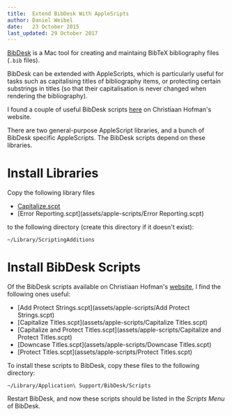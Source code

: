 ```yaml
---
title:  Extend BibDesk With AppleSripts
author: Daniel Weibel
date:   23 October 2015
last_updated: 29 October 2017
---
```


[BibDesk](http://bibdesk.sourceforge.net/) is a Mac tool for creating and maintaing BibTeX bibliography files (`.bib` files).

BibDesk can be extended with AppleScripts, which is particularly useful for tasks such as capitalising titles of bibliography items, or protecting certain substrings in titles (so that their capitalisation is never changed when rendering the bibliography).

I found a couple of useful BibDesk scripts [here](http://www.physics.rutgers.edu/~hofman/applescript) on Christiaan Hofman's website.

There are two general-purpose AppleScript libraries, and a bunch of BibDesk specific AppleScripts. The BibDesk scripts depend on these libraries.

# Install Libraries

Copy the following library files

- [Capitalize.scpt](assets/apple-scripts/Capitalize.scpt)
- [Error Reporting.scpt](assets/apple-scripts/Error Reporting.scpt)

to the following directory (create this directory if it doesn't exist):

~~~
~/Library/ScriptingAdditions
~~~

# Install BibDesk Scripts

Of the BibDesk scripts available on Christiaan Hofman's [website](http://www.physics.rutgers.edu/~hofman/applescript), I find the following ones useful:

- [Add Protect Strings.scpt](assets/apple-scripts/Add Protect Strings.scpt)
- [Capitalize Titles.scpt](assets/apple-scripts/Capitalize Titles.scpt)
- [Capitalize and Protect Titles.scpt](assets/apple-scripts/Capitalize and Protect Titles.scpt)
- [Downcase Titles.scpt](assets/apple-scripts/Downcase Titles.scpt)
- [Protect Titles.scpt](assets/apple-scripts/Protect Titles.scpt)

To install these scripts to BibDesk, copy these files to the following directory:

~~~
~/Library/Application\ Support/BibDesk/Scripts
~~~

Restart BibDesk, and now these scripts should be listed in the *Scripts Menu* of BibDesk.
